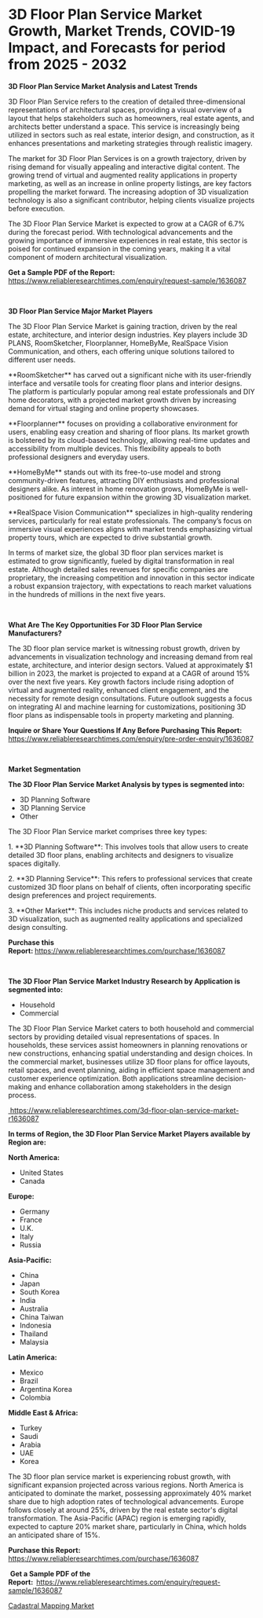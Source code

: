 <p><h1>3D Floor Plan Service Market Growth, Market Trends, COVID-19 Impact, and Forecasts for period from 2025 - 2032</h1></p><p><strong>3D Floor Plan Service Market Analysis and Latest Trends</strong></p>
<p><p>3D Floor Plan Service refers to the creation of detailed three-dimensional representations of architectural spaces, providing a visual overview of a layout that helps stakeholders such as homeowners, real estate agents, and architects better understand a space. This service is increasingly being utilized in sectors such as real estate, interior design, and construction, as it enhances presentations and marketing strategies through realistic imagery.</p><p>The market for 3D Floor Plan Services is on a growth trajectory, driven by rising demand for visually appealing and interactive digital content. The growing trend of virtual and augmented reality applications in property marketing, as well as an increase in online property listings, are key factors propelling the market forward. The increasing adoption of 3D visualization technology is also a significant contributor, helping clients visualize projects before execution.</p><p>The 3D Floor Plan Service Market is expected to grow at a CAGR of 6.7% during the forecast period. With technological advancements and the growing importance of immersive experiences in real estate, this sector is poised for continued expansion in the coming years, making it a vital component of modern architectural visualization.</p></p>
<p><strong>Get a Sample PDF of the Report:&nbsp;</strong> <a href="https://www.reliableresearchtimes.com/enquiry/request-sample/1636087?utm_campaign=3167&utm_medium=2&utm_source=Github&utm_content=ia&utm_term=09032025&utm_id=3d-floor-plan-service">https://www.reliableresearchtimes.com/enquiry/request-sample/1636087</a></p>
<p>&nbsp;</p>
<p><strong>3D Floor Plan Service Major Market Players</strong></p>
<p><p>The 3D Floor Plan Service Market is gaining traction, driven by the real estate, architecture, and interior design industries. Key players include 3D PLANS, RoomSketcher, Floorplanner, HomeByMe, RealSpace Vision Communication, and others, each offering unique solutions tailored to different user needs.</p><p>**RoomSketcher** has carved out a significant niche with its user-friendly interface and versatile tools for creating floor plans and interior designs. The platform is particularly popular among real estate professionals and DIY home decorators, with a projected market growth driven by increasing demand for virtual staging and online property showcases.</p><p>**Floorplanner** focuses on providing a collaborative environment for users, enabling easy creation and sharing of floor plans. Its market growth is bolstered by its cloud-based technology, allowing real-time updates and accessibility from multiple devices. This flexibility appeals to both professional designers and everyday users.</p><p>**HomeByMe** stands out with its free-to-use model and strong community-driven features, attracting DIY enthusiasts and professional designers alike. As interest in home renovation grows, HomeByMe is well-positioned for future expansion within the growing 3D visualization market.</p><p>**RealSpace Vision Communication** specializes in high-quality rendering services, particularly for real estate professionals. The company’s focus on immersive visual experiences aligns with market trends emphasizing virtual property tours, which are expected to drive substantial growth.</p><p>In terms of market size, the global 3D floor plan services market is estimated to grow significantly, fueled by digital transformation in real estate. Although detailed sales revenues for specific companies are proprietary, the increasing competition and innovation in this sector indicate a robust expansion trajectory, with expectations to reach market valuations in the hundreds of millions in the next five years.</p></p>
<p>&nbsp;</p>
<p><strong>What Are The Key Opportunities For 3D Floor Plan Service Manufacturers?</strong></p>
<p><p>The 3D floor plan service market is witnessing robust growth, driven by advancements in visualization technology and increasing demand from real estate, architecture, and interior design sectors. Valued at approximately $1 billion in 2023, the market is projected to expand at a CAGR of around 15% over the next five years. Key growth factors include rising adoption of virtual and augmented reality, enhanced client engagement, and the necessity for remote design consultations. Future outlook suggests a focus on integrating AI and machine learning for customizations, positioning 3D floor plans as indispensable tools in property marketing and planning.</p></p>
<p><strong>Inquire or Share Your Questions If Any Before Purchasing This Report:</strong> <a href="https://www.reliableresearchtimes.com/enquiry/pre-order-enquiry/1636087?utm_campaign=3167&utm_medium=2&utm_source=Github&utm_content=ia&utm_term=09032025&utm_id=3d-floor-plan-service">https://www.reliableresearchtimes.com/enquiry/pre-order-enquiry/1636087</a></p>
<p>&nbsp;</p>
<p><strong>Market Segmentation</strong></p>
<p><strong>The 3D Floor Plan Service Market Analysis by types is segmented into:</strong></p>
<p><ul><li>3D Planning Software</li><li>3D Planning Service</li><li>Other</li></ul></p>
<p><p>The 3D Floor Plan Service market comprises three key types: </p><p>1. **3D Planning Software**: This involves tools that allow users to create detailed 3D floor plans, enabling architects and designers to visualize spaces digitally. </p><p>2. **3D Planning Service**: This refers to professional services that create customized 3D floor plans on behalf of clients, often incorporating specific design preferences and project requirements. </p><p>3. **Other Market**: This includes niche products and services related to 3D visualization, such as augmented reality applications and specialized design consulting.</p></p>
<p><strong>Purchase this Report:&nbsp;</strong><a href="https://www.reliableresearchtimes.com/purchase/1636087?utm_campaign=3167&utm_medium=2&utm_source=Github&utm_content=ia&utm_term=09032025&utm_id=3d-floor-plan-service">https://www.reliableresearchtimes.com/purchase/1636087</a></p>
<p>&nbsp;</p>
<p><strong>The 3D Floor Plan Service Market Industry Research by Application is segmented into:</strong></p>
<p><ul><li>Household</li><li>Commercial</li></ul></p>
<p><p>The 3D Floor Plan Service Market caters to both household and commercial sectors by providing detailed visual representations of spaces. In households, these services assist homeowners in planning renovations or new constructions, enhancing spatial understanding and design choices. In the commercial market, businesses utilize 3D floor plans for office layouts, retail spaces, and event planning, aiding in efficient space management and customer experience optimization. Both applications streamline decision-making and enhance collaboration among stakeholders in the design process.</p></p>
<p><a href="https://www.reliableresearchtimes.com/3d-floor-plan-service-market-r1636087?utm_campaign=3167&utm_medium=2&utm_source=Github&utm_content=ia&utm_term=09032025&utm_id=3d-floor-plan-service">&nbsp;https://www.reliableresearchtimes.com/3d-floor-plan-service-market-r1636087</a></p>
<p><strong>In terms of Region, the 3D Floor Plan Service Market Players available by Region are:</strong></p>
<p>
    <p> <strong> North America: </strong>
        <ul>
            <li>United States</li>
            <li>Canada</li>
        </ul>
        </p> 
    <p> <strong> Europe: </strong>
        <ul>
            <li>Germany</li>
            <li>France</li>
            <li>U.K.</li>
            <li>Italy</li>
            <li>Russia</li>
        </ul>
        </p> 
    <p> <strong> Asia-Pacific: </strong>
        <ul>
            <li>China</li>
            <li>Japan</li>
            <li>South Korea</li>
            <li>India</li>
            <li>Australia</li>
            <li>China Taiwan</li>
            <li>Indonesia</li>
            <li>Thailand</li>
            <li>Malaysia</li>
        </ul>
        </p> 
    <p> <strong> Latin America: </strong>
        <ul>
            <li>Mexico</li>
            <li>Brazil</li>
            <li>Argentina Korea</li>
            <li>Colombia</li>
        </ul>
        </p> 
    <p> <strong> Middle East & Africa: </strong>
        <ul>
            <li>Turkey</li>
            <li>Saudi</li>
            <li>Arabia</li>
            <li>UAE</li>
            <li>Korea</li>
        </ul>
    </p>
    </p>
<p><p>The 3D floor plan service market is experiencing robust growth, with significant expansion projected across various regions. North America is anticipated to dominate the market, possessing approximately 40% market share due to high adoption rates of technological advancements. Europe follows closely at around 25%, driven by the real estate sector's digital transformation. The Asia-Pacific (APAC) region is emerging rapidly, expected to capture 20% market share, particularly in China, which holds an anticipated share of 15%.</p></p>
<p><strong>Purchase this Report: </strong><a href="https://www.reliableresearchtimes.com/purchase/1636087?utm_campaign=3167&utm_medium=2&utm_source=Github&utm_content=ia&utm_term=09032025&utm_id=3d-floor-plan-service">https://www.reliableresearchtimes.com/purchase/1636087</a></p>
<p>&nbsp;<strong>Get a Sample PDF of the Report:&nbsp;&nbsp;</strong><a href="https://www.reliableresearchtimes.com/enquiry/request-sample/1636087?utm_campaign=3167&utm_medium=2&utm_source=Github&utm_content=ia&utm_term=09032025&utm_id=3d-floor-plan-service">https://www.reliableresearchtimes.com/enquiry/request-sample/1636087</a></p>
<p><strong></strong></p>
<p><p><a href="https://github.com/hunanuzmez/Market-Research-Report-List-1/blob/main/cadastral-mapping-market.md?utm_campaign=3167&utm_medium=2&utm_source=Github&utm_content=ia&utm_term=09032025&utm_id=3d-floor-plan-service">Cadastral Mapping Market</a></p></p>